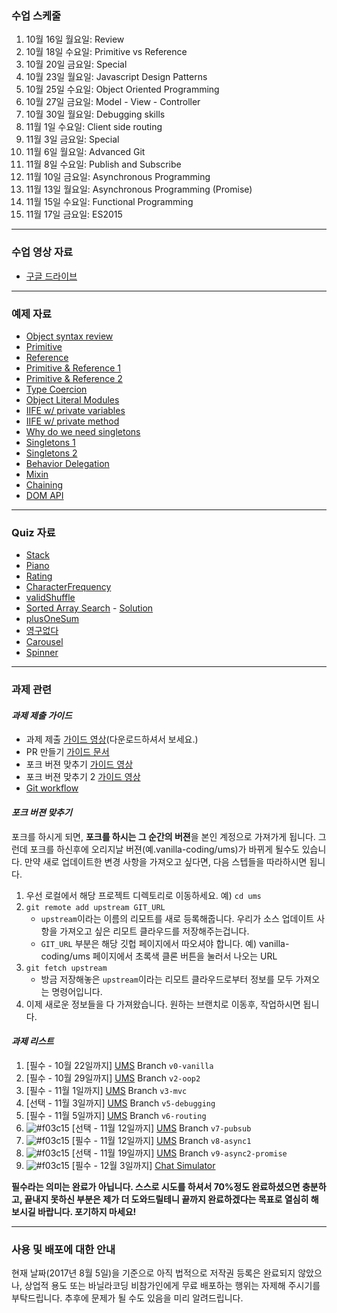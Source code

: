 ### 수업 스케줄

1. 10월 16일 월요일: Review
2. 10월 18일 수요일: Primitive vs Reference
3. 10월 20일 금요일: Special
4. 10월 23일 월요일: Javascript Design Patterns
5. 10월 25일 수요일: Object Oriented Programming
6. 10월 27일 금요일: Model - View - Controller
7. 10월 30일 월요일: Debugging skills
8. 11월  1일 수요일: Client side routing
9. 11월  3일 금요일: Special
10. 11월 6일 월요일: Advanced Git
11. 11월 8일 수요일: Publish and Subscribe
12. 11월 10일 금요일: Asynchronous Programming
13. 11월 13일 월요일: Asynchronous Programming (Promise)
14. 11월 15일 수요일: Functional Programming
15. 11월 17일 금요일: ES2015

---

### 수업 영상 자료

- [구글 드라이브](https://goo.gl/3mz76e)

---

### 예제 자료

- [Object syntax review](http://jsbin.com/lopusak/edit?js,console)
- [Primitive](http://jsbin.com/xavakif/edit?js,console)
- [Reference](http://jsbin.com/milizo/edit?js,console)
- [Primitive & Reference 1](http://jsbin.com/vorekax/edit?js,console)
- [Primitive & Reference 2](http://jsbin.com/sazobek/edit?js,console)
- [Type Coercion](http://jsbin.com/pujiwot/edit?js,console)
- [Object Literal Modules](http://jsbin.com/nobore/edit?js,console)
- [IIFE w/ private variables](http://jsbin.com/fobazu/edit?js,consolei)
- [IIFE w/ private method](http://jsbin.com/telonaf/edit?js,console)
- [Why do we need singletons](http://jsbin.com/muwirep/edit?js,console)
- [Singletons 1](http://jsbin.com/vumiva/edit?js,console)
- [Singletons 2](http://jsbin.com/vuwanos/edit?js,console)
- [Behavior Delegation](http://jsbin.com/zuxumub/edit?js,console)
- [Mixin](http://jsbin.com/yuqowij/edit?js,console)
- [Chaining](http://jsbin.com/tewonas/edit?js,console)
- [DOM API](https://github.com/vanilla-coding/1st-generation/blob/master/%EC%BD%94%EB%81%BC%EB%A6%AC/DOM.js)

---

### Quiz 자료

 - [Stack](http://jsbin.com/caqozok/edit?js,console)
 - [Piano](http://jsbin.com/figizag/edit?output)
 - [Rating](http://jsbin.com/dojolud/edit?output)
 - [CharacterFrequency](http://jsbin.com/gumizak/2/edit?js)
 - [validShuffle](http://jsbin.com/quwaqe/edit?js,console)
 - [Sorted Array Search](http://jsbin.com/nuwudul/edit?js) - [Solution](http://jsbin.com/denifun/3/edit?js,console)
 - [plusOneSum](http://jsbin.com/weducu/2/edit?js)
 - [영구없다](http://jsbin.com/buqoze/edit?output)
 - [Carousel](http://jsbin.com/nicuro/edit?output)
 - [Spinner](http://jsbin.com/vogomus/2/edit?html,js,output)

---

### 과제 관련

#### _과제 제출 가이드_

- 과제 제출 [가이드 영상](https://goo.gl/htShKT)(다운로드하셔서 보세요.)
- PR 만들기 [가이드 문서](https://help.github.com/articles/creating-a-pull-request-from-a-fork/)
- 포크 버젼 맞추기 [가이드 영상](https://goo.gl/tEzJPp)
- 포크 버젼 맞추기 2 [가이드 영상](https://goo.gl/h42ESA)
- [Git workflow](https://goo.gl/ovKmNa)


#### _포크 버젼 맞추기_

포크를 하시게 되면, **포크를 하시는 그 순간의 버젼**을 본인 계정으로 가져가게 됩니다. 그런데 포크를 하신후에 오리지날 버젼(예.vanilla-coding/ums)가 바뀌게 될수도 있습니다. 만약 새로 업데이트한 변경 사항을 가져오고 싶다면, 다음 스텝들을 따라하시면 됩니다.

1. 우선 로컬에서 해당 프로젝트 디렉토리로 이동하세요. 예) `cd ums`
2. `git remote add upstream GIT_URL`
    - `upstream`이라는 이름의 리모트를 새로 등록해줍니다. 우리가 소스 업데이트 사항을 가져오고 싶은 리모트 클라우드를 저장해주는겁니다.
    - `GIT_URL` 부분은 해당 깃헙 페이지에서 따오셔야 합니다. 예) vanilla-coding/ums 페이지에서 초록색 클론 버튼을 눌러서 나오는 URL
3. `git fetch upstream`
    - 방금 저장해놓은 `upstream`이라는 리모트 클라우드로부터 정보를 모두 가져오는 명령어입니다.
4. 이제 새로운 정보들을 다 가져왔습니다. 원하는 브랜치로 이동후, 작업하시면 됩니다.

#### _과제 리스트_

1. [필수 - 10월 22일까지] [UMS](https://github.com/vanilla-coding/ums) Branch `v0-vanilla`
2. [필수 - 10월 29일까지] [UMS](https://github.com/vanilla-coding/ums) Branch `v2-oop2`
3. [필수 - 11월  1일까지] [UMS](https://github.com/vanilla-coding/ums) Branch `v3-mvc`
4. [선택 - 11월  3일까지] [UMS](https://github.com/vanilla-coding/ums) Branch `v5-debugging`
5. [필수 - 11월  5일까지] [UMS](https://github.com/vanilla-coding/ums) Branch `v6-routing`
6. ![#f03c15](https://placehold.it/15/f03c15/000000?text=+) [선택 - 11월  12일까지] [UMS](https://github.com/vanilla-coding/ums) Branch `v7-pubsub`
7. ![#f03c15](https://placehold.it/15/f03c15/000000?text=+) [필수 - 11월  12일까지] [UMS](https://github.com/vanilla-coding/ums) Branch `v8-async1`
8. ![#f03c15](https://placehold.it/15/f03c15/000000?text=+) [선택 - 11월  19일까지] [UMS](https://github.com/vanilla-coding/ums) Branch `v9-async2-promise`
9. ![#f03c15](https://placehold.it/15/f03c15/000000?text=+) [필수 - 12월 3일까지] [Chat Simulator](https://github.com/vanilla-coding/chat-simulator)


**필수라는 의미는 완료가 아닙니다. 스스로 시도를 하셔서 70%정도 완료하셨으면 충분하고, 끝내지 못하신 부분은 제가 더 도와드릴테니 끝까지 완료하겠다는 목표로 열심히 해보시길 바랍니다. 포기하지 마세요!**

---

### 사용 및 배포에 대한 안내

현재 날짜(2017년 8월 5일)을 기준으로 아직 법적으로 저작권 등록은 완료되지 않았으나, 상업적 용도 또는 바닐라코딩 비참가인에게 무료 배포하는 행위는 자제해 주시기를 부탁드립니다. 추후에 문제가 될 수도 있음을 미리 알려드립니다.
